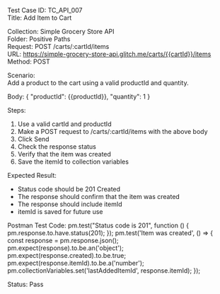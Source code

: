 Test Case ID: TC_API_007  
Title: Add Item to Cart

Collection: Simple Grocery Store API  
Folder: Positive Paths  
Request: POST /carts/:cartId/items  
URL: https://simple-grocery-store-api.glitch.me/carts/{{cartId}}/items  
Method: POST

Scenario:  
Add a product to the cart using a valid productId and quantity.

Body:
{
  "productId": {{productId}},
  "quantity": 1
}

Steps:  
1. Use a valid cartId and productId  
2. Make a POST request to /carts/:cartId/items with the above body  
3. Click Send  
4. Check the response status  
5. Verify that the item was created  
6. Save the itemId to collection variables

Expected Result:  
- Status code should be 201 Created  
- The response should confirm that the item was created  
- The response should include itemId  
- itemId is saved for future use

Postman Test Code:
pm.test("Status code is 201", function () {
    pm.response.to.have.status(201);
});
pm.test('Item was created', () => {
    const response = pm.response.json();
    pm.expect(response).to.be.an('object');
    pm.expect(response.created).to.be.true;
    pm.expect(response.itemId).to.be.a('number');
    pm.collectionVariables.set('lastAddedItemId', response.itemId);
});

Status: Pass
